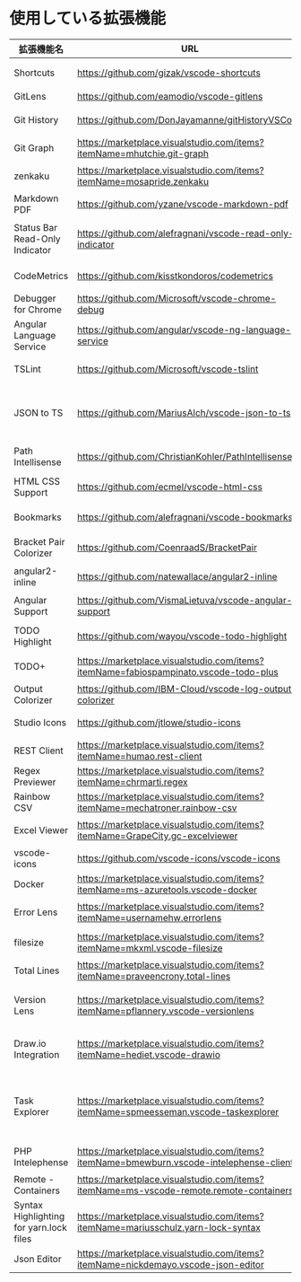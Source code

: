 # 使用している拡張機能  

| 拡張機能名 | URL | 概要 |
----|----|---- 
| Shortcuts | https://github.com/gizak/vscode-shortcuts | ステータスバーにショートカットボタン追加 |
| GitLens | https://github.com/eamodio/vscode-gitlens | CodeLensのGit版 |
| Git History | https://github.com/DonJayamanne/gitHistoryVSCode | Gitのコミット履歴が一覧で見える |
| Git Graph | https://marketplace.visualstudio.com/items?itemName=mhutchie.git-graph | Gitグラフ表示 |  
| zenkaku | https://marketplace.visualstudio.com/items?itemName=mosapride.zenkaku | 邪悪な全角スペースを強調表示してくれる |
| Markdown PDF | https://github.com/yzane/vscode-markdown-pdf  | マークダウンをPDF化 |
| Status Bar Read-Only Indicator | https://github.com/alefragnani/vscode-read-only-indicator | ファイルが読み取り専用かどうかをステータスバーに表示 |
| CodeMetrics | https://github.com/kisstkondoros/codemetrics | コードの複雑度を見える化 |
| Debugger for Chrome | https://github.com/Microsoft/vscode-chrome-debug | Chromeデバッガと連携 |
| Angular Language Service | https://github.com/angular/vscode-ng-language-service | Angular開発サポート |
| TSLint | https://github.com/Microsoft/vscode-tslint | TSLintの警告をエディタ上でチェック |
| JSON to TS | https://github.com/MariusAlch/vscode-json-to-ts | JSON形式のデータをTypeScriptのインターフェースに変換します。 |
| Path Intellisense | https://github.com/ChristianKohler/PathIntellisense | ファイルパスの入力補間 |
| HTML CSS Support | https://github.com/ecmel/vscode-html-css | スタイルシートの入力補間等 |
| Bookmarks | https://github.com/alefragnani/vscode-bookmarks | ブックマークを追加・ジャンプできる |
| Bracket Pair Colorizer | https://github.com/CoenraadS/BracketPair | 括弧の色をネスト単位で変える |
| angular2-inline | https://github.com/natewallace/angular2-inline | @Component.template内のHTMLをハイライト |
| Angular Support | https://github.com/VismaLietuva/vscode-angular-support | templateUrl、styleUrls から定義に飛べる。 |
| TODO Highlight | https://github.com/wayou/vscode-todo-highlight | コメントの「TODO」が強調表示される。 |
| TODO+ | https://marketplace.visualstudio.com/items?itemName=fabiospampinato.vscode-todo-plus | TODOのサイドバーが表示 |
| Output Colorizer | https://github.com/IBM-Cloud/vscode-log-output-colorizer | OUTPUTに色がつく。 |
| Studio Icons | https://github.com/jtlowe/studio-icons | Visual Studio 風アイコン |
| REST Client | https://marketplace.visualstudio.com/items?itemName=humao.rest-client | REST通信 |
| Regex Previewer | https://marketplace.visualstudio.com/items?itemName=chrmarti.regex | 正規表現デバッグ用 |
| Rainbow CSV | https://marketplace.visualstudio.com/items?itemName=mechatroner.rainbow-csv | CSVハイライト |
| Excel Viewer | https://marketplace.visualstudio.com/items?itemName=GrapeCity.gc-excelviewer | Excel or CSV ファイルをハイライト表示 |
| vscode-icons | https://github.com/vscode-icons/vscode-icons  | アイコンセット |
| Docker | https://marketplace.visualstudio.com/items?itemName=ms-azuretools.vscode-docker | Docker関連便利ツール |
| Error Lens | https://marketplace.visualstudio.com/items?itemName=usernamehw.errorlens | 警告・エラーをエディタ上にアイコン表示 |
| filesize | https://marketplace.visualstudio.com/items?itemName=mkxml.vscode-filesize  | ステータスバーにファイルサイズ表示 |
| Total Lines | https://marketplace.visualstudio.com/items?itemName=praveencrony.total-lines | ファイル行数表示 |
| Version Lens | https://marketplace.visualstudio.com/items?itemName=pflannery.vscode-versionlens  | package.jsonに各パッケージの最新バージョンを表示 |
| Draw.io Integration | https://marketplace.visualstudio.com/items?itemName=hediet.vscode-drawio | Draw.io の機能が使えます。フローチャートや構成図作成など |
| Task Explorer | https://marketplace.visualstudio.com/items?itemName=spmeesseman.vscode-taskexplorer | VSCodeで登録したタスクを一覧表示・実行・中断できます。NPMスクリプト以外でも対応可能です。 |
| PHP Intelephense | https://marketplace.visualstudio.com/items?itemName=bmewburn.vscode-intelephense-client |PHP用のインテリセンス拡張 |
| Remote - Containers | https://marketplace.visualstudio.com/items?itemName=ms-vscode-remote.remote-containers | Docker上で開発 |
| Syntax Highlighting for yarn.lock files | https://marketplace.visualstudio.com/items?itemName=mariusschulz.yarn-lock-syntax | yarn.lock をハイライト表示|
| Json Editor | https://marketplace.visualstudio.com/items?itemName=nickdemayo.vscode-json-editor | JSONエディタ |

  
